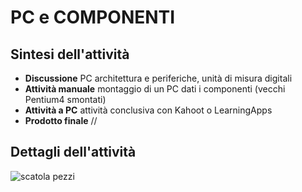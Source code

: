 # PC e COMPONENTI

## Sintesi dell'attività
- **Discussione** PC architettura e periferiche, unità di misura digitali
- **Attività manuale** montaggio di un PC dati i componenti (vecchi Pentium4 smontati)
- **Attività a PC** attività conclusiva con Kahoot o LearningApps
- **Prodotto finale** //

## Dettagli dell'attività

![scatola pezzi](/images/pc-componenti.jpg)

